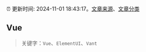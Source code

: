 :alarm_clock: 更新时间: 2024-11-01 18:43:17。[文章来源](/README.md)、[文章分类](/TAGS.md)

## Vue


> 关键字：`Vue`、`ElementUI`、`Vant`



